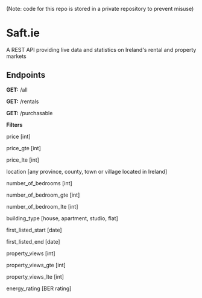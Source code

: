 (Note: code for this repo is stored in a private repository to prevent misuse) 

# Saft.ie
A REST API providing live data and statistics on Ireland's rental and property markets


## Endpoints

**GET:** /all

**GET:** /rentals

**GET:** /purchasable

**Filters**

price [int]

price_gte [int]

price_lte [int]

location [any province, county, town or village located in Ireland]

number_of_bedrooms [int] 

number_of_bedroom_gte [int] 

number_of_bedroom_lte [int] 

building_type [house, apartment, studio, flat]

first_listed_start [date]

first_listed_end [date]

property_views [int]

property_views_gte [int]

property_views_lte [int]

energy_rating [BER rating]
